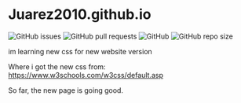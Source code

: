 # Juarez2010.github.io

![GitHub issues](https://img.shields.io/github/issues/Juarez2010/Juarez2010.github.io?logo=github&style=flat-square) 
![GitHub pull requests](https://img.shields.io/github/issues-pr/Juarez2010/Juarez2010.github.io?label=Pull%20requests&logo=github&style=flat-square) 
![GitHub](https://img.shields.io/github/license/Juarez2010/Juarez2010.github.io?label=Licence&logo=github&style=flat-square) 
![GitHub repo size](https://img.shields.io/github/repo-size/Juarez2010/Juarez2010.github.io?label=Repo%20size&logo=github&style=flat-square)

im learning new css for new website version

Where i got the new css from: https://www.w3schools.com/w3css/default.asp

So far, the new page is going good. 

